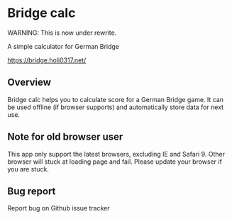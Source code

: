 # Bridge calc

WARNING: This is now under rewrite.

A simple calculator for German Bridge

https://bridge.holi0317.net/

## Overview
Bridge calc helps you to calculate score for a German Bridge game. It can be used offline (if browser supports) and automatically store data for next use.

## Note for old browser user
This app only support the latest browsers, excluding IE and Safari 9. Other browser will stuck at loading page
and fail. Please update your browser if you are stuck.

## Bug report
Report bug on Github issue tracker
